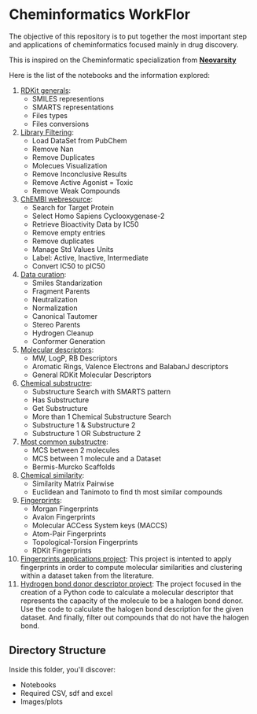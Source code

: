 # Cheminformatics WorkFlor

The objective of this repository is to put together the most important step and applications of cheminformatics focused mainly in drug discovery.

This is inspired on the Cheminformatic specialization from [**Neovarsity**](https://neovarsity.org/)

Here is the list of the notebooks and the information explored:
1. [RDKit generals](https://github.com/Stef0916/chemoinformatics-bioinformatics/tree/main/cheminformatics-workflow/notebooks/1-RDKit-general.ipynb):
    - SMILES representions
    - SMARTS representations
    - Files types
    - Files conversions
2. [Library Filtering](https://github.com/Stef0916/chemoinformatics-bioinformatics/tree/main/cheminformatics-workflow/notebooks/2-Library_filtering.ipynb):
    - Load DataSet from PubChem
    - Remove Nan
    - Remove Duplicates
    - Molecues Visualization
    - Remove Inconclusive Results
    - Remove Active Agonist = Toxic
    - Remove Weak Compounds
3. [ChEMBl webresource](https://github.com/Stef0916/chemoinformatics-bioinformatics/tree/main/cheminformatics-workflow/notebooks/3-chembl_webresource.ipynb):
    - Search for Target Protein
    - Select Homo Sapiens Cyclooxygenase-2
    - Retrieve Bioactivity Data by IC50
    - Remove empty entries
    - Remove duplicates
    - Manage Std Values Units
    - Label: Active, Inactive, Intermediate
    - Convert IC50 to pIC50
4. [Data curation](https://github.com/Stef0916/chemoinformatics-bioinformatics/tree/main/cheminformatics-workflow/notebooks/4-Data_curation.ipynb):
    - Smiles Standarization
    - Fragment Parents
    - Neutralization
    - Normalization
    - Canonical Tautomer
    - Stereo Parents
    - Hydrogen Cleanup
    - Conformer Generation
5. [Molecular descriptors](https://github.com/Stef0916/chemoinformatics-bioinformatics/tree/main/cheminformatics-workflow/notebooks/5-Molecular-descriptors.ipynb):
    - MW, LogP, RB Descriptors
    - Aromatic Rings, Valence Electrons and BalabanJ descriptors
    - General RDKit Molecular Descriptors
6. [Chemical substructre](https://github.com/Stef0916/chemoinformatics-bioinformatics/tree/main/cheminformatics-workflow/notebooks/6-Chemical_substracture.ipynb):
    - Substructure Search with SMARTS pattern
    - Has Substructure
    - Get Substructure
    - More than 1 Chemical Substructure Search
    - Substructure 1 & Substructure 2
    - Substructure 1 OR Substructure 2
7. [Most common substructre](https://github.com/Stef0916/chemoinformatics-bioinformatics/tree/main/cheminformatics-workflow/notebooks/7-Most_common_substracture.ipynb):
    - MCS between 2 molecules
    - MCS between 1 molecule and a Dataset
    - Bermis-Murcko Scaffolds
8. [Chemical similarity](https://github.com/Stef0916/chemoinformatics-bioinformatics/tree/main/cheminformatics-workflow/notebooks/8-Chemical_smilarity.ipynb):
    - Similarity Matrix Pairwise
    - Euclidean and Tanimoto to find th most similar compounds
9. [Fingerprints](https://github.com/Stef0916/chemoinformatics-bioinformatics/tree/main/cheminformatics-workflow/notebooks/9-Fingerprints.ipynb):
    - Morgan Fingerprints
    - Avalon Fingerprints
    - Molecular ACCess System keys (MACCS)
    - Atom-Pair Fingerprints
    - Topological-Torsion Fingerprints
    - RDKit Fingerprints
10. [Fingerprints applications project](https://github.com/Stef0916/chemoinformatics-bioinformatics/tree/main/cheminformatics-workflow/notebooks/10-Fingerprints-applications.ipynb): This project is intented to apply fingerprints in order to compute molecular similarities and clustering within a dataset taken from the literature.
11. [Hydrogen bond donor descriptor project](https://github.com/Stef0916/chemoinformatics-bioinformatics/tree/main/cheminformatics-workflow/notebooks/11-Hydrogen_bond_donor-descriptor.ipynb): The project focused in the creation of a Python code to calculate a molecular descriptor that represents the capacity of the molecule to be a halogen bond donor. Use the code to calculate the halogen bond description for the given dataset. And finally, filter out compounds that do not have the halogen bond.

## Directory Structure

Inside this folder, you'll discover:

- Notebooks
- Required CSV, sdf and excel
- Images/plots